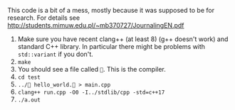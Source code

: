 This code is a bit of a mess, mostly because it was supposed to be for research. For details see http://students.mimuw.edu.pl/~mb370727/JournalingEN.pdf

1. Make sure you have recent clang++ (at least 8) (g++ doesn't work) and standard C++ library. In particular there might be problems with `std::variant` if you don't.
2. `make`
3. You should see a file called `🍆`. This is the compiler.
4. `cd test`
5. `../🍆 hello_world.🍆 > main.cpp` 
6. `clang++ run.cpp -O0 -I../stdlib/cpp -std=c++17`
7. `./a.out`
